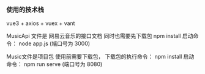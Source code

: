 ### 使用的技术栈

 vue3 + axios + vuex + vant 


MusicApi 文件是 网易云音乐的接口文档  同时也需要先下载包  npm  install 
启动命令： node app.js  (端口号为 3000)


Music文件是项目包  使用前需要下载包， 下载包的执行命令：   npm install
启动命令： npm run serve  (端口号为 8080)
